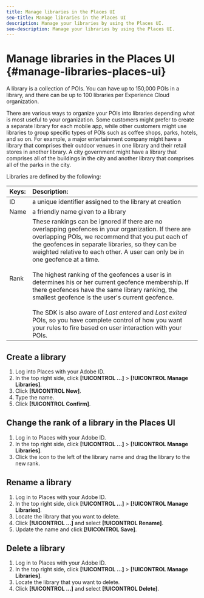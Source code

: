 ```yaml
---
title: Manage libraries in the Places UI
seo-title: Manage libraries in the Places UI
description: Manage your libraries by using the Places UI.
seo-description: Manage your libraries by using the Places UI.
---
```


# Manage libraries in the Places UI {#manage-libraries-places-ui}

A library is a collection of POIs. You can have up to 150,000 POIs in a library, and there can be up to 100 libraries per Experience Cloud organization.  

There are various ways to organize your POIs into libraries depending what is most useful to your organization. Some customers might prefer to create a separate library for each mobile app, while other customers might use libraries to group specific types of POIs such as coffee shops, parks, hotels, and so on. For example, a major entertainment company might have a library that comprises their outdoor venues in one library and their retail stores in another library. A city government might have a library that comprises all of the buildings in the city and another library that comprises all of the parks in the city.  

Libraries are defined by the following:

| Keys: | Description: |
| :--- | :--- |
| ID | a unique identifier assigned to the library at creation |
| Name | a friendly name given to a library |
| Rank | These rankings can be ignored if there are no overlapping geofences in your organization. If there are overlapping POIs, we recommend that you put each of the geofences in separate libraries, so they can be weighted relative to each other. A user can only be in one geofence at a time. <br><br>The highest ranking of the geofences a user is in determines his or her current geofence membership. If there geofences have the same library ranking, the smallest geofence is the user's current geofence. <br><br>The SDK is also aware of *Last entered* and *Last exited* POIs, so you have complete control of how you want your rules to fire based on user interaction with your POIs. |

## Create a library

1. Log into Places with your Adobe ID.
2. In the top right side, click **[!UICONTROL ...]**  > **[!UICONTROL Manage Libraries]**. 
3. Click **[!UICONTROL New]**.
4. Type the name.
5. Click **[!UICONTROL Confirm]**.

## Change the rank of a library in the Places UI

1. Log in to Places with your Adobe ID.
2. In the top right side, click **[!UICONTROL ...]**  > **[!UICONTROL Manage Libraries]**.
3. Click the icon to the left of the library name and drag the library to the new rank. 

## Rename a library

1. Log in to Places with your Adobe ID.
2. In the top right side, click **[!UICONTROL ...]** > **[!UICONTROL Manage Libraries]**.
3. Locate the library that you want to delete.
4. Click **[!UICONTROL ...]** and select **[!UICONTROL Rename]**.
5. Update the name and click **[!UICONTROL Save]**.

## Delete a library

1. Log in to Places with your Adobe ID.
2. In the top right side, click **[!UICONTROL ...]** > **[!UICONTROL Manage Libraries]**.
3. Locate the library that you want to delete.
4. Click **[!UICONTROL ...]** and select **[!UICONTROL Delete]**.

